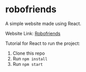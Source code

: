 # robofriends
A simple website made using React.

Website Link: [Robofriends](https://sfk-aayan.github.io/robofriends/)

Tutorial for React to run the project:
1. Clone this repo
2. Run `npm install`
3. Run `npm start`
